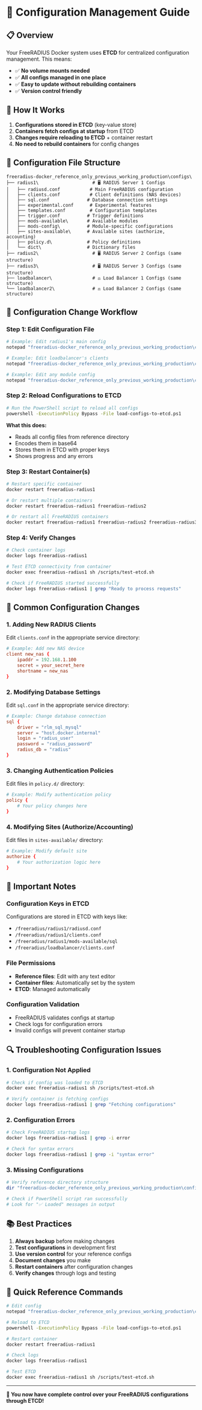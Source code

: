# 🔧 Configuration Management Guide

## 📋 **Overview**

Your FreeRADIUS Docker system uses **ETCD** for centralized configuration management. This means:
- ✅ **No volume mounts needed**
- ✅ **All configs managed in one place**
- ✅ **Easy to update without rebuilding containers**
- ✅ **Version control friendly**

## 🎯 **How It Works**

1. **Configurations stored in ETCD** (key-value store)
2. **Containers fetch configs at startup** from ETCD
3. **Changes require reloading to ETCD** + container restart
4. **No need to rebuild containers** for config changes

## 📁 **Configuration File Structure**

```
freeradius-docker_reference_only_previous_working_production\configs\
├── radius1\                    # 🖥️ RADIUS Server 1 Configs
│   ├── radiusd.conf           # Main FreeRADIUS configuration
│   ├── clients.conf           # Client definitions (NAS devices)
│   ├── sql.conf              # Database connection settings
│   ├── experimental.conf      # Experimental features
│   ├── templates.conf         # Configuration templates
│   ├── trigger.conf          # Trigger definitions
│   ├── mods-available\       # Available modules
│   ├── mods-config\          # Module-specific configurations
│   ├── sites-available\      # Available sites (authorize, accounting)
│   ├── policy.d\             # Policy definitions
│   └── dict\                 # Dictionary files
├── radius2\                    # 🖥️ RADIUS Server 2 Configs (same structure)
├── radius3\                    # 🖥️ RADIUS Server 3 Configs (same structure)
├── loadbalancer\               # ⚖️ Load Balancer 1 Configs (same structure)
└── loadbalancer2\              # ⚖️ Load Balancer 2 Configs (same structure)
```

## 🔄 **Configuration Change Workflow**

### **Step 1: Edit Configuration File**

```bash
# Example: Edit radius1's main config
notepad "freeradius-docker_reference_only_previous_working_production\configs\radius1\radiusd.conf"

# Example: Edit loadbalancer's clients
notepad "freeradius-docker_reference_only_previous_working_production\configs\loadbalancer\clients.conf"

# Example: Edit any module config
notepad "freeradius-docker_reference_only_previous_working_production\configs\radius1\mods-available\sql"
```

### **Step 2: Reload Configurations to ETCD**

```bash
# Run the PowerShell script to reload all configs
powershell -ExecutionPolicy Bypass -File load-configs-to-etcd.ps1
```

**What this does:**
- Reads all config files from reference directory
- Encodes them in base64
- Stores them in ETCD with proper keys
- Shows progress and any errors

### **Step 3: Restart Container(s)**

```bash
# Restart specific container
docker restart freeradius-radius1

# Or restart multiple containers
docker restart freeradius-radius1 freeradius-radius2

# Or restart all FreeRADIUS containers
docker restart freeradius-radius1 freeradius-radius2 freeradius-radius3 freeradius-loadbalancer1 freeradius-loadbalancer2
```

### **Step 4: Verify Changes**

```bash
# Check container logs
docker logs freeradius-radius1

# Test ETCD connectivity from container
docker exec freeradius-radius1 sh /scripts/test-etcd.sh

# Check if FreeRADIUS started successfully
docker logs freeradius-radius1 | grep "Ready to process requests"
```

## 📝 **Common Configuration Changes**

### **1. Adding New RADIUS Clients**

Edit `clients.conf` in the appropriate service directory:

```conf
# Example: Add new NAS device
client new_nas {
    ipaddr = 192.168.1.100
    secret = your_secret_here
    shortname = new_nas
}
```

### **2. Modifying Database Settings**

Edit `sql.conf` in the appropriate service directory:

```conf
# Example: Change database connection
sql {
    driver = "rlm_sql_mysql"
    server = "host.docker.internal"
    login = "radius_user"
    password = "radius_password"
    radius_db = "radius"
}
```

### **3. Changing Authentication Policies**

Edit files in `policy.d/` directory:

```conf
# Example: Modify authentication policy
policy {
    # Your policy changes here
}
```

### **4. Modifying Sites (Authorize/Accounting)**

Edit files in `sites-available/` directory:

```conf
# Example: Modify default site
authorize {
    # Your authorization logic here
}
```

## 🚨 **Important Notes**

### **Configuration Keys in ETCD**

Configurations are stored in ETCD with keys like:
- `/freeradius/radius1/radiusd.conf`
- `/freeradius/radius1/clients.conf`
- `/freeradius/radius1/mods-available/sql`
- `/freeradius/loadbalancer/clients.conf`

### **File Permissions**

- **Reference files**: Edit with any text editor
- **Container files**: Automatically set by the system
- **ETCD**: Managed automatically

### **Configuration Validation**

- FreeRADIUS validates configs at startup
- Check logs for configuration errors
- Invalid configs will prevent container startup

## 🔍 **Troubleshooting Configuration Issues**

### **1. Configuration Not Applied**

```bash
# Check if config was loaded to ETCD
docker exec freeradius-radius1 sh /scripts/test-etcd.sh

# Verify container is fetching configs
docker logs freeradius-radius1 | grep "Fetching configurations"
```

### **2. Configuration Errors**

```bash
# Check FreeRADIUS startup logs
docker logs freeradius-radius1 | grep -i error

# Check for syntax errors
docker logs freeradius-radius1 | grep -i "syntax error"
```

### **3. Missing Configurations**

```bash
# Verify reference directory structure
dir "freeradius-docker_reference_only_previous_working_production\configs\radius1"

# Check if PowerShell script ran successfully
# Look for "✅ Loaded" messages in output
```

## 📚 **Best Practices**

1. **Always backup** before making changes
2. **Test configurations** in development first
3. **Use version control** for your reference configs
4. **Document changes** you make
5. **Restart containers** after configuration changes
6. **Verify changes** through logs and testing

## 🎯 **Quick Reference Commands**

```bash
# Edit config
notepad "freeradius-docker_reference_only_previous_working_production\configs\radius1\radiusd.conf"

# Reload to ETCD
powershell -ExecutionPolicy Bypass -File load-configs-to-etcd.ps1

# Restart container
docker restart freeradius-radius1

# Check logs
docker logs freeradius-radius1

# Test ETCD
docker exec freeradius-radius1 sh /scripts/test-etcd.sh
```

---

**🎉 You now have complete control over your FreeRADIUS configurations through ETCD!**
